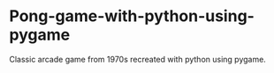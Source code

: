 # Pong-game-with-python-using-pygame
Classic arcade game from 1970s recreated with python using pygame. 
